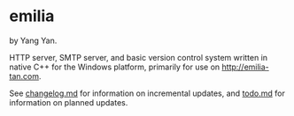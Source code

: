 # emilia

by Yang Yan.

HTTP server, SMTP server, and basic version control system written in native C++ for the Windows platform, primarily for use on <http://emilia-tan.com>.

See [changelog.md](changelog.md) for information on incremental updates, and [todo.md](todo.md) for information on planned updates.